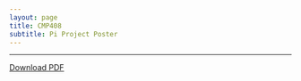 ```yaml
---
layout: page
title: CMP408
subtitle: Pi Project Poster
---
```


---

<a href="/assets/pdfs/SysInternalsPoster.pdf" download>Download PDF </a>

<object data="/assets/pdfs/SysInternalsPoster.pdf" type="application/pdf" typemustmatch style="height: 750px; width: 100%;">
</object>